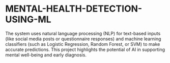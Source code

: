# MENTAL-HEALTH-DETECTION-USING-ML
The system uses natural language processing (NLP) for text-based inputs (like social media posts or questionnaire responses) and machine learning classifiers (such as Logistic Regression, Random Forest, or SVM) to make accurate predictions. This project highlights the potential of AI in supporting mental well-being and early diagnosis.
